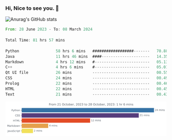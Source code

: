 ### Hi, Nice to see you. 👋

<!--
**EtherFin/EtherFin** is a ✨ _special_ ✨ repository because its `README.md` (this file) appears on your GitHub profile.

Here are some ideas to get you started:

- 🔭 I’m currently working on ...
- 🌱 I’m currently learning ...
- 👯 I’m looking to collaborate on ...
- 🤔 I’m looking for help with ...
- 💬 Ask me about ...
- 📫 How to reach me: ...
- 😄 Pronouns: ...
- ⚡ Fun fact: ...
-->


![Anurag's GitHub stats](https://github-readme-stats.vercel.app/api?username=EtherFin&bg_color=30,e96443,e97f43,e99943,e9b443,e9ce43,e9e843,d3e943,bee943,a9e943,94e943&title_color=fff&text_color=000&show_icons=true&icon_color=000)


<!--START_SECTION:waka-->

```rust
From: 28 June 2023 - To: 08 March 2024

Total Time: 81 hrs 57 mins

Python                58 hrs 6 mins   ##################-------   70.88 %
Java                  11 hrs 46 mins  ####---------------------   14.35 %
Markdown              4 hrs 12 mins   #------------------------   05.13 %
C++                   4 hrs 6 mins    #------------------------   05.01 %
Qt UI file            26 mins         -------------------------   00.55 %
CSS                   24 mins         -------------------------   00.49 %
Prolog                22 mins         -------------------------   00.46 %
HTML                  22 mins         -------------------------   00.45 %
Text                  21 mins         -------------------------   00.43 %
```

<!--END_SECTION:waka-->

<img
  src="https://github.com/EtherFin/EtherFin/blob/master/images/stat.svg"
  alt="Work Dashboard"
/>


